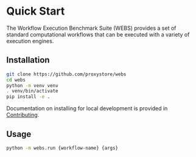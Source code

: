 # Quick Start

The Workflow Execution Benchmark Suite (WEBS) provides a set of standard computational workflows that can be executed with a variety of execution engines.

## Installation

```bash
git clone https://github.com/proxystore/webs
cd webs
python -m venv venv
. venv/bin/activate
pip install -e .
```

Documentation on installing for local development is provided in [Contributing](contributing/index.md).

## Usage

```bash
python -m webs.run {workflow-name} {args}
```
